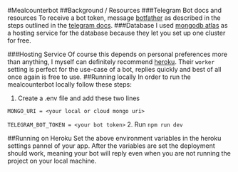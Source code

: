 #Mealcounterbot
##Background / Resources
###Telegram Bot docs and resources
To receive a bot token, message [botfather](https://t.me/botfather) 
as described in the steps outlined in the [telegram docs](https://core.telegram.org/bots#6-botfather).
###Database
I used [mongodb atlas](https://www.mongodb.com/atlas/database) as a hosting service for the database because 
they let you set up one cluster for free.

###Hosting Service
Of course this depends on personal preferences more than anything, I myself can definitely recommend 
[heroku](https://heroku.com). Their `worker` setting is perfect for the use-case of 
a bot, replies quickly and best of all once again is free to use.
##Running locally
In order to run the mealcounterbot locally follow these steps:
1. Create a .env file and add these two lines

`MONGO_URI = <your local or cloud mongo uri>`
   
`TELEGRAM_BOT_TOKEN = <your bot token>`
2. Run `npm run dev`

##Running on Heroku
Set the above environment variables in the heroku settings pannel of your app.
After the variables are set the deployment should work, meaning your bot will reply even when you are not running the 
project on your local machine.